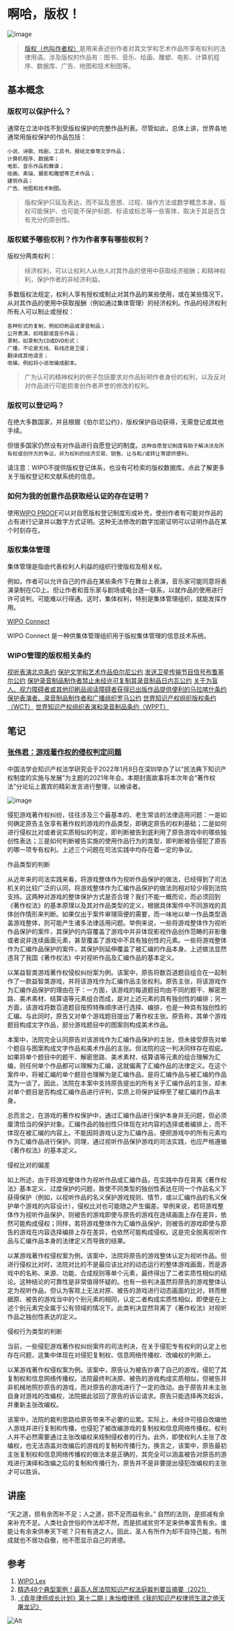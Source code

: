 # 啊哈，版权！

![image](https://user-images.githubusercontent.com/100815114/156478725-6c217222-0b7c-4f8f-81fc-435902d565ce.png)
> [版权（也叫作者权）](https://www.wipo.int/copyright/zh/)是用来表述创作者对其文学和艺术作品所享有权利的法律用语。涉及版权的作品有：图书、音乐、绘画、雕塑、电影、计算机程序、数据库、广告、地图和技术制图等。

## 基本概念


### 版权可以保护什么？

通常在立法中找不到受版权保护的完整作品列表。尽管如此，总体上讲，世界各地通常用版权保护的作品包括：

```
小说、诗歌、戏剧、工具书、报纸文章等文学作品；
计算机程序、数据库；
电影、音乐作品和舞谱；
绘画、素描、摄影和雕塑等艺术作品；
建筑作品；
广告、地图和技术制图。
```

> 版权保护只延及表达，而不延及思想、过程、操作方法或数学概念本身。版权可能保护、也可能不保护标题、标语或标志等一些客体，取决于其是否含有充分的原创性。

### 版权赋予哪些权利？作为作者享有哪些权利？

版权分两类权利：

> 经济权利，可以让权利人从他人对其作品的使用中获取经济报酬；和精神权利，保护作者的非经济利益。

多数版权法规定，权利人享有授权或制止对其作品的某些使用，或在某些情况下，从对其作品的使用中获取报酬（例如通过集体管理）的经济权利。作品的经济权利所有人可以制止或授权：

```
各种形式的复制，例如印刷品或录音制品；
公开表演，如戏剧或音乐作品；
录制，如录制为CD或DVD形式；
广播，不论是无线、有线还是卫星；
翻译成其他语言；
改编，例如将小说改编成剧本。
```

> 广为认可的精神权利的例子包括要求对作品标明作者身份的权利，以及反对对作品进行可能损害创作者声誉的修改的权利。

### 版权可以登记吗？

在绝大多数国家，并且根据《伯尔尼公约》，版权保护自动获得，无需登记或其他手续。

但很多国家仍然设有对作品进行自愿登记的制度。`这种自愿登记制度有助于解决涉及所有权或创作方的争议，并为权利的经济交易、销售、让与和/或转让等提供便利。`

请注意：WIPO不提供版权登记体系，也没有可检索的版权数据库。点此了解更多关于版权登记和文献系统的信息。

### 如何为我的创意作品获取经认证的存在证明？

使用[WIPO PROOF](https://www.wipo.int/wipoproof/zh/)可以对自愿版权登记制度形成补充，使创作者有可能对作品的占有进行记录并以数字方式证明。这种无法修改的数字加密证明可以证明作品在某个时刻存在。

### 版权集体管理

集体管理是指由代表权利人利益的组织行使版权及相关权。

例如，作者可以允许自己的作品在某些条件下在舞台上表演，音乐家可能同意将表演录制在CD上。但让作者和音乐家与剧场或电台逐一联系，以就作品的使用进行许可谈判，可能难以行得通。这时，集体权利，特别是集体管理组织，就能发挥作用。

[WIPO Connect](https://www.wipo.int/global_ip/en/activities/wipo_connect/)

WIPO Connect 是一种供集体管理组织用于版权集体管理的信息技术系统。

### WIPO管理的版权相关条约

[视听表演北京条约](https://www.wipo.int/treaties/zh/ip/beijing/)
[保护文学和艺术作品伯尔尼公约](https://www.wipo.int/treaties/zh/ip/berne/)
[发送卫星传输节目信号布鲁塞尔公约](https://www.wipo.int/treaties/en/ip/brussels/)
[保护录音制品制作者禁止未经许可复制其录音制品日内瓦公约](https://www.wipo.int/treaties/zh/ip/phonograms/)
[关于为盲人、视力障碍者或其他印刷品阅读障碍者获得已出版作品提供便利的马拉喀什条约](https://www.wipo.int/meetings/en/doc_details.jsp?doc_id=245323)
[保护表演者、录音制品制作者和广播组织罗马公约](https://www.wipo.int/treaties/zh/ip/rome/)
[世界知识产权组织版权条约（WCT）](https://www.wipo.int/treaties/zh/ip/wct/)
[世界知识产权组织表演和录音制品条约（WPPT）](https://www.wipo.int/treaties/zh/ip/wppt/)

## 笔记

### [张伟君：游戏著作权的侵权判定问题](https://mp.weixin.qq.com/s/sUeV-7p-gb-1sx_JcYRRNw) 

中国法学会知识产权法学研究会于2022年1月8日在深圳举办了以“民法典下知识产权制度的实施与发展”为主题的2021年年会。本期封面故事将本次年会“著作权法”分论坛上嘉宾的精彩发言进行整理，以飨读者。

![image](https://user-images.githubusercontent.com/100815114/156557052-698f2982-1066-4844-aa7c-ca086762b5be.png)

侵犯游戏著作权纠纷，往往涉及三个最基本的、老生常谈的法律适用问题：一是如何确定原告主张享有著作权的游戏的作品类型，即确定原告的权利基础；二是如何进行侵权比对或者说实质相似的判定，即判断被告到底利用了原告游戏中的哪些独创性表达；三是如何判断被告实施的使用作品行为的类型，即判断被告侵犯了原告的哪一项专有权利。上述三个问题在司法实践中均存在着一定的争议。

作品类型的判断

从近年来的司法实践来看，将游戏整体作为视听作品保护的做法，已经得到了司法机关的比较广泛的认同，将游戏整体作为汇编作品保护的做法则相对较少得到法院支持。这两种对游戏的整体保护方式是否合理？我们不能一概而论，而必须回到《著作权法》的基本原理以及其对作品类型的定义，根据具体案件中不同游戏的具体创作情形来判断。如果仅出于案件审理简便的需要，而一味地以单一作品类型涵盖游戏整体，则可能产生诸多法律适用问题。举例来说，一些将游戏整体作为视听作品保护的案件，其保护的内容覆盖了游戏中并非体现影视作品创作范畴的非影像或者说非连续画面元素，甚至覆盖了游戏中不具有独创性的元素。一些将游戏整体作为汇编作品保护的案件，其保护则延伸覆盖了被汇编的作品本身。上述做法显然违背了我国《著作权法》中对视听作品及汇编作品的基本定义。

以某益智类游戏著作权侵权纠纷案为例。该案中，原告将数百道题目组合在一起制作了一款益智类游戏，并将该游戏作为汇编作品主张权利。原告主张，将该游戏作为汇编作品保护的理由在于：一方面，该游戏的每道题目均由不同的题干、解密思路、美术素材、结算语等元素组合而成，是对上述元素的具有独创性的编排；另一方面，该游戏将数百道题目按照特殊顺序进行选择、编排，也是一种具有独创性的汇编。与此同时，原告又对单个游戏题目提出了著作权主张。原告称，其单个游戏题目构成文字作品，部分游戏题目中的图案则构成美术作品。

本案中，法院完全认同原告对该游戏作为汇编作品保护的主张，但未接受原告对单个题目与图案构成文字作品和美术作品的主张。但法院的这一判决同样存在瑕疵。如果将单个题目中的题干、解密思路、美术素材、结算语等元素的组合理解为汇编，则任何单个作品都可以理解为汇编，这就偏离了汇编作品的法律定义。在这个案件中，将被汇编的单个题目也理解为是汇编作品，是将汇编作品与被汇编的作品混为一谈了。因此，法院在本案中支持原告提出的所有关于汇编作品的主张，却未对单个题目是否构成汇编作品进行评判，实质上将保护延伸至了被汇编的作品本身。

总而言之，在游戏的著作权保护中，通过汇编作品进行保护本身并无问题，但必须厘清恰当的保护对象。汇编作品的独创性只体现在对内容的选择或者编排上，而不体现在被汇编的内容上。不能因将游戏认定为汇编作品，便把游戏中的所有元素均作为汇编作品进行保护。同理，通过视听作品保护游戏的司法实践，也应严格遵循《著作权法》的基本定义。

侵权比对的偏差

如上所述，由于将游戏整体作为视听作品或汇编作品，在实践中存在背离《著作权法》基本定义、过度保护的问题，致使不同类型的独创性表达在同一个作品名义下获得保护（例如，以视听作品的名义保护游戏规则、情节，或以汇编作品的名义保护单个游戏的内容设计），侵权比对也可能随之产生偏差。举例来说，若将游戏整体作为视听作品保护，则被告的游戏即使与原告的游戏在连续画面上存在差异，依然可能构成侵权；同样，若将游戏整体作为汇编作品保护，则被告的游戏即使与原告的游戏在内容选择编排上存在差异，也依然可能构成侵权。这是完全脱离视听作品与汇编作品本身的法律定义而导致的结果。

以某游戏著作权侵权案为例。该案中，法院将原告的游戏整体认定为视听作品。但进行侵权比对时，法院对比的不是最应该比对的动态运行的整体游戏画面，而是游戏中的名称、来源、功能、合成规则等单个元素，最终得出了二者实质性相似的结论。这种结论的可靠性是非常值得怀疑的。也有一些判决虽然将原告的游戏整体认定为视听作品，但认为客观上无法对原、被告的游戏进行动态画面的比对，转而根据原、被告的游戏当中的个别元素的相同，认定二者构成实质性相似，即使是在上述个别元素完全属于公有领域的情况下。此类判决显然背离了《著作权法》对视听作品之独创性表达的定义。

侵权行为类型的判断

当前，一些侵犯游戏著作权纠纷案件的司法判决，在关于侵犯专有权利的认定上也存在问题，这集中体现在对侵犯复制权、信息网络传播权、改编权的判断上。

以某游戏著作权侵权案为例。该案中，原告认为被告抄袭了自己的游戏，侵犯了其复制权和信息网络传播权。法院最终判决原、被告的游戏构成实质相似，但被告并非机械地照抄原告的游戏，而对原告的游戏进行了一定的改动。由于原告并未主张自身对游戏的改编权，法院据此驳回了原告的诉讼请求。原告只能选择再次起诉，并重新主张改编权。

该案中，法院的裁判思路给原告带来不必要的讼累。实际上，未经许可擅自改编他人游戏并进行复制和传播，也侵犯了被改编游戏的复制权和信息网络传播权。权利人并不必然需要通过主张改编权来规制侵权者的行为。此外，即使权利人主张了改编权，也无法涵盖对改编后的游戏的复制和传播行为。换言之，该案中，原告最初主张复制权和信息网络传播权的做法本是正确的，其完全可以涵盖被告对原告的游戏进行演绎和改编之后的复制和传播行为，原告并不是非要提出侵犯改编权的主张才可以胜诉。

## 讲座

“天之道，损有余而补不足；人之道，损不足而益有余。”
自然的法则，是损减有余来补充不足。人类社会世俗的作法却不然，而是损减贫穷不足来供奉富贵有余。谁能让有余来供奉天下呢？只有有道之人。因此，圣人有所作为却不自恃己能，有所成就也不居功自傲，他不愿显示自己的贤德。

## 参考

1. [WIPO Lex](https://www.wipo.int/wipolex/zh/index.html) 
2. [精选48个典型案例！最高人民法院知识产权法庭裁判要旨摘要（2021）](https://bbs.mysipo.com/thread-1120042-1-1.html) 
3. [《青年律师成长计划》第十二期丨朱怡橙律师《我的知识产权律师生涯之倚天屠龙记》](https://mp.weixin.qq.com/s/Hxpin1MnIvkeWQOqo9-7Bw) 

![Alt](https://repobeats.axiom.co/api/embed/cae0d0ba98900ab5e38d4a70692d21f9ed86d5a7.svg "Repobeats analytics image")

